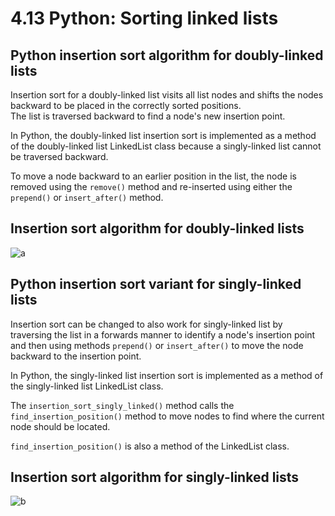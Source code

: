 # 4.13 Python: Sorting linked lists

## Python insertion sort algorithm for doubly-linked lists
Insertion sort for a doubly-linked list visits all list nodes and shifts the nodes backward to be placed in the correctly sorted positions.   
The list is traversed backward to find a node's new insertion point.   

In Python, the doubly-linked list insertion sort is implemented as a method of the doubly-linked list LinkedList class because a singly-linked list cannot be traversed backward.   

To move a node backward to an earlier position in the list, the node is removed using the `remove()` method and re-inserted using either the `prepend()` or `insert_after()` method.   

## Insertion sort algorithm for doubly-linked lists
![a](https://github.com/ijaejun1025/CIS223-Algorithms/assets/154036705/285a7308-6786-4fd9-822b-b2162f3061e8)

## Python insertion sort variant for singly-linked lists
Insertion sort can be changed to also work for singly-linked list by traversing the list in a forwards manner to identify a node's insertion point and then using methods `prepend()` or `insert_after()` to move the node backward to the insertion point.   

In Python, the singly-linked list insertion sort is implemented as a method of the singly-linked list LinkedList class.   

The `insertion_sort_singly_linked()` method calls the `find_insertion_position()` method to move nodes to find where the current node should be located.   

`find_insertion_position()` is also a method of the LinkedList class.   

## Insertion sort algorithm for singly-linked lists
![b](https://github.com/ijaejun1025/CIS223-Algorithms/assets/154036705/5f46a0b1-3144-4ae1-8b4f-3176fe37994f)
